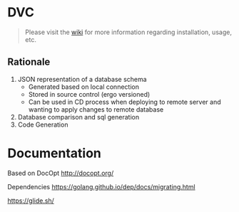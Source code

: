 # DVC

> Please visit the [wiki](https://github.com/macinnir/dvc/wiki) for more information regarding installation, usage, etc. 


## Rationale 

1. JSON representation of a database schema 
    - Generated based on local connection 
    - Stored in source control (ergo versioned)
    - Can be used in CD process when deploying to remote server and wanting to apply changes to remote database
2. Database comparison and sql generation 
3. Code Generation 




# Documentation 

Based on DocOpt
http://docopt.org/

Dependencies
https://golang.github.io/dep/docs/migrating.html

https://glide.sh/